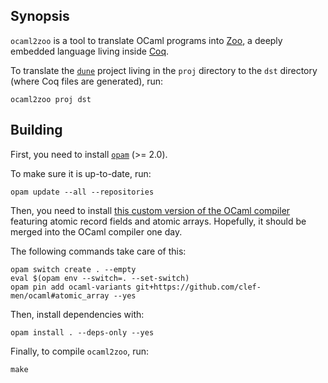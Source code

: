 ## Synopsis

`ocaml2zoo` is a tool to translate OCaml programs into [Zoo](https://github.com/clef-men/zoo), a deeply embedded language living inside [Coq](https://coq.inria.fr/).

To translate the [`dune`](https://dune.build/) project living in the `proj` directory to the `dst` directory (where Coq files are generated), run:

```
ocaml2zoo proj dst
```

## Building

First, you need to install [`opam`](https://opam.ocaml.org/) (>= 2.0).

To make sure it is up-to-date, run:

```
opam update --all --repositories
```

Then, you need to install [this custom version of the OCaml compiler](https://github.com/clef-men/ocaml/tree/atomic_array) featuring atomic record fields and atomic arrays.
Hopefully, it should be merged into the OCaml compiler one day.

The following commands take care of this:

```
opam switch create . --empty
eval $(opam env --switch=. --set-switch)
opam pin add ocaml-variants git+https://github.com/clef-men/ocaml#atomic_array --yes
```

Then, install dependencies with:

```
opam install . --deps-only --yes
```

Finally, to compile `ocaml2zoo`, run:

```
make
```
